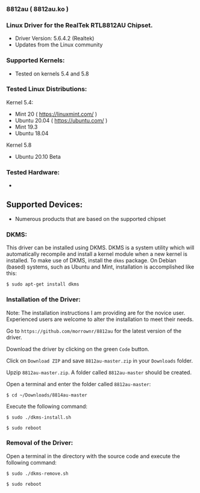 ### 8812au ( 8812au.ko )

### Linux Driver for the RealTek RTL8812AU Chipset.

- Driver Version: 5.6.4.2 (Realtek)
- Updates from the Linux community

### Supported Kernels:

- Tested on kernels 5.4 and 5.8

### Tested Linux Distributions:

Kernel 5.4:

- Mint 20		( https://linuxmint.com/ )
- Ubuntu 20.04	( https://ubuntu.com/    )
- Mint 19.3
- Ubuntu 18.04

Kernel 5.8

- Ubuntu 20.10 Beta

### Tested Hardware:

-


## Supported Devices:

* Numerous products that are based on the supported chipset

### DKMS:
This driver can be installed using DKMS. DKMS is a system utility which will automatically recompile and install a kernel module when a new kernel is installed. To make use of DKMS, install the `dkms` package. On Debian (based) systems, such as Ubuntu and Mint, installation is accomplished like this:
```
$ sudo apt-get install dkms
```

### Installation of the Driver:

Note: The installation instructions I am providing are for the novice user. Experienced users are welcome to alter the installation to meet their needs.

Go to `https://github.com/morrownr/8812au` for the latest version of the driver.

Download the driver by clicking on the green `Code` button.

Click on `Download ZIP` and save `8812au-master.zip` in your `Downloads` folder.

Upzip `8812au-master.zip`. A folder called `8812au-master` should be created.

Open a terminal and enter the folder called `8812au-master`:

```
$ cd ~/Downloads/8814au-master
```

Execute the following command:
```
$ sudo ./dkms-install.sh
```
```
$ sudo reboot
```
### Removal of the Driver:

Open a terminal in the directory with the source code and execute the following command:
```
$ sudo ./dkms-remove.sh
```
```
$ sudo reboot
```

